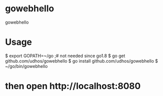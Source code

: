 # gowebhello
gowebhello

Usage
=====

$ export GOPATH=~/go ;# not needed since go1.8
$ go get github.com/udhos/gowebhello
$ go install github.com/udhos/gowebhello
$ ~/go/bin/gowebhello

# then open http://localhost:8080
